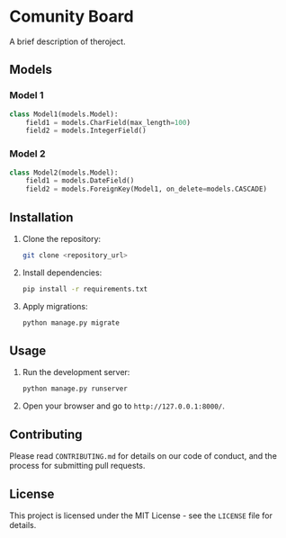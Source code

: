 # Comunity Board

A brief description of theroject.


## Models

### Model 1

```python
class Model1(models.Model):
    field1 = models.CharField(max_length=100)
    field2 = models.IntegerField()
```

### Model 2

```python
class Model2(models.Model):
    field1 = models.DateField()
    field2 = models.ForeignKey(Model1, on_delete=models.CASCADE)
```

## Installation

1. Clone the repository:
    ```sh
    git clone <repository_url>
    ```
2. Install dependencies:
    ```sh
    pip install -r requirements.txt
    ```
3. Apply migrations:
    ```sh
    python manage.py migrate
    ```

## Usage

1. Run the development server:
    ```sh
    python manage.py runserver
    ```
2. Open your browser and go to `http://127.0.0.1:8000/`.

## Contributing

Please read `CONTRIBUTING.md` for details on our code of conduct, and the process for submitting pull requests.

## License

This project is licensed under the MIT License - see the `LICENSE` file for details.